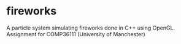 fireworks
=========

A particle system simulating fireworks done in C++ using OpenGL. Assignment for COMP36111 (University of Manchester)
